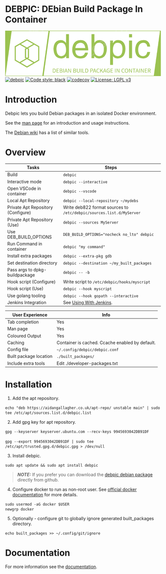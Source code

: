 # DEBPIC: DEbian Build Package In Container
![alt text](./debpic/documentation/debpic-logo.png "Logo")  
[![debpic](https://github.com/aidan-gallagher/debpic/actions/workflows/debpic.yml/badge.svg)](https://github.com/aidan-gallagher/debpic/actions/workflows/debpic.yml)
[![Code style: black](https://img.shields.io/badge/code%20style-black-000000.svg)](https://github.com/psf/black)
[![codecov](https://codecov.io/gh/aidan-gallagher/debpic/graph/badge.svg?token=G0WWQPPIIC)](https://codecov.io/gh/aidan-gallagher/debpic)
[![License: LGPL v3](https://img.shields.io/badge/License-LGPL_v3-blue.svg)](https://www.gnu.org/licenses/lgpl-3.0)
# Introduction

Debpic lets you build Debian packages in an isolated Docker environment.

See the [man page](./debpic/documentation/debpic.manpage.md) for an introduction and usage instructions.

The [Debian wiki](https://wiki.debian.org/SystemBuildTools#Package_build_tools) has a list of similar tools.  
# Overview

| Tasks                                   | Steps                                                               |
|-----------------------------------------|---------------------------------------------------------------------|
| Build                                   | `debpic`                                                            |
| Interactive mode                        | `debpic --interactive`                                              |
| Open VSCode in container                | `debpic --vscode`                                                   |
| Local Apt Repository                    | `debpic --local-repository ~/mydebs`                                |
| Private Apt Repository (Configure)      | Write deb822 format sources to `/etc/debpic/sources.list.d/MyServer`|
| Private Apt Repository (Use)            | `debpic --sources MyServer`                                         |
| Use DEB_BUILD_OPTIONS                   | `DEB_BUILD_OPTIONS="nocheck no_lto" debpic`                         |
| Run Command in container                | `debpic "my command"`                                               |
| Install extra packages                  | `debpic --extra-pkg gdb`                                            |
| Set destination directory               | `debpic --destination ~/my_built_packages`                          |
| Pass args to dpkg-buildpackage          | `debpic -- -b`                                                      |
| Hook script (Configure)                 | Write script to `/etc/debpic/hooks/myscript`                        |
| Hook script (Use)                       | `debpic --hook myscript`                                            |
| Use golang tooling                      | `debpic --hook gopath --interactive`                                |
| Jenkins Integration                     | See [Using With Jenkins](debpic/documentation/using-with-jenkins.md). |


| User Experience                         | Info                                                                |
|-----------------------------------------|---------------------------------------------------------------------|
| Tab completion                          | Yes                                                                 |
| Man page                                | Yes                                                                 |
| Coloured Output                         | Yes                                                                 |
| Caching                                 | Container is cached. Ccache enabled by default.                     |
| Config file                             | `~/.config/debpic/debpic.conf`                                      |
| Built package location                  | `./built_packages/`                                                 |
| Include extra tools                     | Edit ./developer-packages.txt                                       |

# Installation

1. Add the apt repository.
```
echo "deb https://aidangallagher.co.uk/apt-repo/ unstable main" | sudo tee /etc/apt/sources.list.d/debpic.list
```

2. Add gpg key for apt repository.
```
gpg --keyserver keyserver.ubuntu.com --recv-keys 9945693042DB91DF

gpg --export 9945693042DB91DF | sudo tee /etc/apt/trusted.gpg.d/debpic.gpg > /dev/null
```

3. Install debpic.
```
sudo apt update && sudo apt install debpic
```

> **_NOTE:_**  If you prefer you can download the [debpic debian package]( https://github.com/aidan-gallagher/debpic/releases/download/v1.0.0/debpic_1.0.0_all.deb) directly from github.

4. Configure docker to run as non-root user. See [official docker documentation](https://docs.docker.com/engine/install/linux-postinstall/#manage-docker-as-a-non-root-user) for more details.
```
sudo usermod -aG docker $USER
newgrp docker
```
5. Optionally - configure git to globally ignore generated built_packages directory.
```
echo built_packages >> ~/.config/git/ignore
```

# Documentation

For more information see the [documentation](debpic/documentation).

